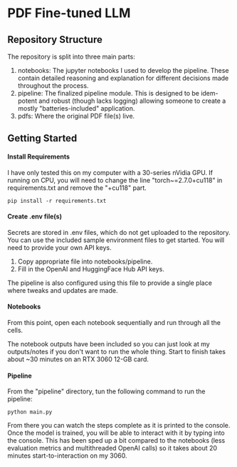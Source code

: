 # PDF Fine-tuned LLM
## Repository Structure
The repository is split into three main parts:
1) notebooks: The jupyter notebooks I used to develop the pipeline. These contain
detailed reasoning and explanation for different decisions made throughout the
process.
2) pipeline: The finalized pipeline module. This is designed to be idem-potent
and robust (though lacks logging) allowing someone to create a mostly "batteries-included"
application.
3) pdfs: Where the original PDF file(s) live.

## Getting Started
#### Install Requirements
I have only tested this on my computer with a 30-series nVidia GPU. If running on CPU,
you will need to change the line "torch~=2.7.0+cu118" in requirements.txt and remove
the "+cu118" part.
```shell
pip install -r requirements.txt
```

#### Create .env file(s)
Secrets are stored in .env files, which do not get uploaded to the repository.
You can use the included sample environment files to get started. You will need
to provide your own API keys.
1) Copy appropriate file into notebooks/pipeline.
2) Fill in the OpenAI and HuggingFace Hub API keys.

The pipeline is also configured using this file to provide a single place where 
tweaks and updates are made.

#### Notebooks
From this point, open each notebook sequentially and run through all the cells.

The notebook outputs have been included so you can just look at my outputs/notes
if you don't want to run the whole thing. Start to finish takes about ~30 minutes
on an RTX 3060 12-GB card.

#### Pipeline
From the "pipeline" directory, tun the following command to run the pipeline:
```shell
python main.py
```
From there you can watch the steps complete as it is printed to the console.
Once the model is trained, you will be able to interact with it by typing
into the console. This has been sped up a bit compared to the notebooks (less
evaluation metrics and multithreaded OpenAI calls) so it takes about 20 minutes
start-to-interaction on my 3060.
